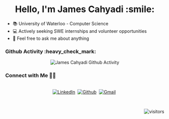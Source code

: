 

<h1 align="center">Hello, I'm James Cahyadi :smile:</h1>

- :books: University of Waterloo - Computer Science
- :computer: Actively seeking SWE internships and volunteer opportunities
- 💬 Feel free to ask me about anything


<h3>Github Activity :heavy_check_mark:</h3> 
<p align="center"> 
  <img src="https://github-readme-stats.vercel.app/api?username=JamesCahyadi&show_icons=true&theme=dark" alt="James Cahyadi Github Activity" /> 
</p>

<h3>Connect with Me 🤝🏻</h3> 

<p align="center">
<br>
<a href="https://www.linkedin.com/in/j-cahyadi/"><img src="https://img.shields.io/badge/linkedin-%230077B5.svg?&style=for-the-badge&logo=linkedin&logoColor=white" alt="LinkedIn" /></a>&nbsp;
<a href="https://jamescahyadi.github.io/Personal-Website/"><img src="https://img.shields.io/badge/Website-100000?style=for-the-badge&logo=github&logoColor=white" alt="Github" /></a>&nbsp;
<a href="mailto:jcahyadi239@gmail.com?subject=Hola%20Jiji"><img src="https://img.shields.io/badge/gmail-%23D14836.svg?&style=for-the-badge&logo=gmail&logoColor=white" alt="Gmail"/></a>&nbsp;
</p>


<br/> 
  
<p align="right">
    <img align="center" alt="visitors" src="https://gpvc.arturio.dev/JamesCahyadi"/>
</p>
